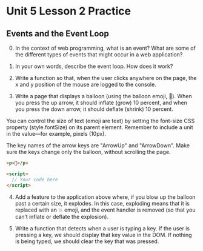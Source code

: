 # Unit 5 Lesson 2 Practice
## Events and the Event Loop

0. In the context of web programming, what is an event? What are some of the different types of events that might occur in a web application?

1. In your own words, describe the event loop. How does it work?

2. Write a function so that, when the user clicks anywhere on the page, the x and y position of the mouse are logged to the console.

3. Write a page that displays a balloon (using the balloon emoji, 🎈). When you press the up arrow, it should inflate (grow) 10 percent, and when you press the down arrow, it should deflate (shrink) 10 percent.

You can control the size of text (emoji are text) by setting the font-size CSS property (style.fontSize) on its parent element. Remember to include a unit in the value—for example, pixels (10px).

The key names of the arrow keys are "ArrowUp" and "ArrowDown". Make sure the keys change only the balloon, without scrolling the page.

```html
<p>🎈</p>

<script>
  // Your code here
</script>
```

4. Add a feature to the application above where, if you blow up the balloon past a certain size, it explodes. In this case, exploding means that it is replaced with an 💥 emoji, and the event handler is removed (so that you can’t inflate or deflate the explosion).

5. Write a function that detects when a user is typing a key. If the user is pressing a key, we should display that key value in the DOM. If nothing is being typed, we should clear the key that was pressed. 
